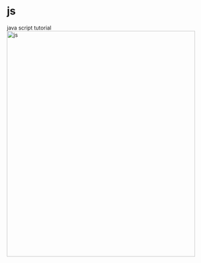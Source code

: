 # js
java script tutorial 
<img src="https://www.computerhope.com/jargon/j/javascript.png" alt="js" width="500" height="600">
